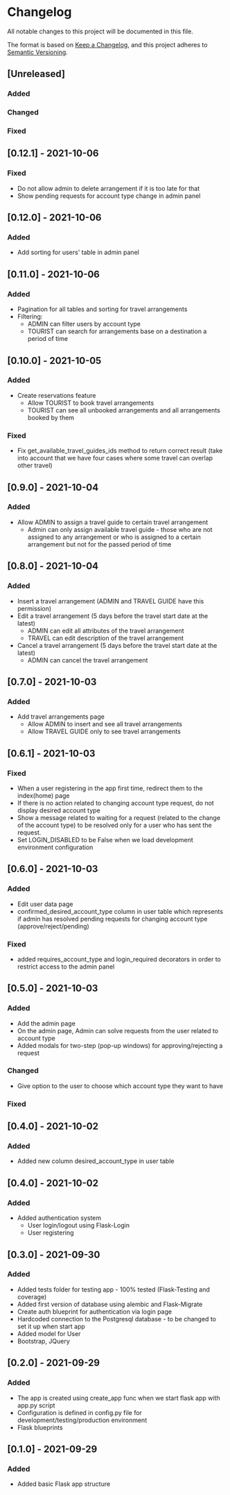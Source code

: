 # Changelog

All notable changes to this project will be documented in this file.

The format is based on [Keep a Changelog](https://keepachangelog.com/en/1.0.0/),
and this project adheres to [Semantic Versioning](https://semver.org/spec/v2.0.0.html).


## [Unreleased]
### Added
### Changed
### Fixed


## [0.12.1] - 2021-10-06
### Fixed
- Do not allow admin to delete arrangement if it is too late for that
- Show pending requests for account type change in admin panel

## [0.12.0] - 2021-10-06
### Added
- Add sorting for users' table in admin panel

## [0.11.0] - 2021-10-06
### Added
- Pagination for all tables and sorting for travel arrangements
- Filtering:
    - ADMIN can filter users by account type
    - TOURIST can search for arrangements base on a destination a period of time

## [0.10.0] - 2021-10-05
### Added
- Create reservations feature
  - Allow TOURIST to book travel arrangements
  - TOURIST can see all unbooked arrangements and all arrangements booked by them
### Fixed
- Fix get_available_travel_guides_ids method to return correct result 
  (take into account that we have four cases where some travel can overlap other travel)

## [0.9.0] - 2021-10-04
### Added
- Allow ADMIN to assign a travel guide to certain travel arrangement
  - Admin can only assign available travel guide - those who are not assigned to any arrangement 
    or who is assigned to a certain arrangement but not for the passed period of time
    
## [0.8.0] - 2021-10-04
### Added
- Insert a travel arrangement (ADMIN and TRAVEL GUIDE have this permission)
- Edit a travel arrangement (5 days before the travel start date at the latest)
  - ADMIN can edit all attributes of the travel arrangement 
  - TRAVEL can edit description of the travel arrangement
- Cancel a travel arrangement (5 days before the travel start date at the latest)
  - ADMIN can cancel the travel arrangement

## [0.7.0] - 2021-10-03
### Added 
- Add travel arrangements page
  - Allow ADMIN to insert and see all travel arrangements
  - Allow TRAVEL GUIDE only to see travel arrangements

## [0.6.1] - 2021-10-03
### Fixed
- When a user registering in the app first time, redirect them to the index(home) page
- If there is no action related to changing account type request, do not display desired account type
- Show a message related to waiting for a request (related to the change of the account type) to be resolved
only for a user who has sent the request.
- Set LOGIN_DISABLED to be False when we load development environment configuration

## [0.6.0] - 2021-10-03
### Added 
- Edit user data page
- confirmed_desired_account_type column in user table 
  which represents if admin has resolved pending requests for changing account type (approve/reject/pending)
### Fixed
- added requires_account_type and login_required decorators in order to restrict access to the admin panel

## [0.5.0] - 2021-10-03
### Added 
- Add the admin page 
- On the admin page, Admin can solve requests from the user related to account type
- Added modals for two-step (pop-up windows) for approving/rejecting a request
### Changed
- Give option to the user to choose which account type they want to have
### Fixed

## [0.4.0] - 2021-10-02
### Added
- Added new column desired_account_type in user table

## [0.4.0] - 2021-10-02
### Added
- Added authentication system
    - User login/logout using Flask-Login
    - User registering

## [0.3.0] - 2021-09-30
### Added
- Added tests folder for testing app - 100% tested (Flask-Testing and coverage)
- Added first version of database using alembic and Flask-Migrate  
- Create auth blueprint for authentication via login page
- Hardcoded connection to the Postgresql database - to be changed to set it up when start app
- Added model for User
- Bootstrap, JQuery

## [0.2.0] - 2021-09-29
### Added
- The app is created using create_app func when we start flask app with app.py script
- Configuration is defined in config.py file for development/testing/production environment
- Flask blueprints

## [0.1.0] - 2021-09-29
### Added
- Added basic Flask app structure